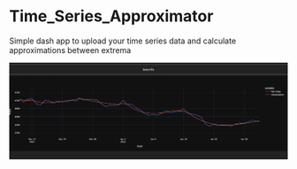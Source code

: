 # Time_Series_Approximator

Simple dash app to upload your time series data and calculate approximations between extrema

![App](resources/app.png)